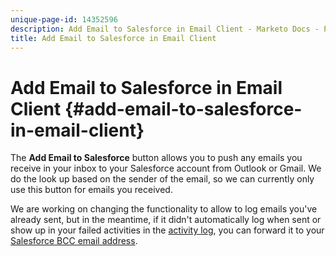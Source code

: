 ```yaml
---
unique-page-id: 14352596
description: Add Email to Salesforce in Email Client - Marketo Docs - Product Documentation
title: Add Email to Salesforce in Email Client
---
```


# Add Email to Salesforce in Email Client {#add-email-to-salesforce-in-email-client}

The **Add Email to Salesforce** button allows you to push any emails you receive in your inbox to your Salesforce account from Outlook or Gmail. We do the look up based on the sender of the email, so we can currently only use this button for emails you received.

We are working on changing the functionality to allow to log emails you've already sent, but in the meantime, if it didn't automatically log when sent or show up in your failed activities in the [activity log](http://toutapp.com/next#settings/crm/salesforce/activity), you can forward it to your [Salesforce BCC email address](http://docs.marketo.com/x/soLS).
